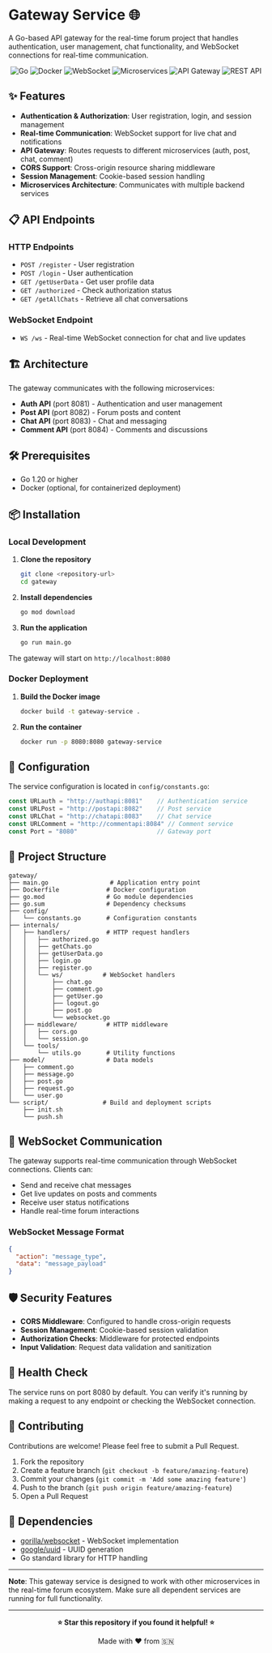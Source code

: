 # Gateway Service 🌐

A Go-based API gateway for the real-time forum project that handles authentication, user management, chat functionality, and WebSocket connections for real-time communication.

<div align="center">

![Go](https://img.shields.io/badge/Go-00ADD8?style=for-the-badge&logo=go&logoColor=white)
![Docker](https://img.shields.io/badge/Docker-2496ED?style=for-the-badge&logo=docker&logoColor=white)
![WebSocket](https://img.shields.io/badge/WebSocket-Real--time-4A90E2?style=for-the-badge&logo=websocket&logoColor=white)
![Microservices](https://img.shields.io/badge/Architecture-Microservices-FF6B6B?style=for-the-badge&logo=microgenetics&logoColor=white)
![API Gateway](https://img.shields.io/badge/API-Gateway-FFA500?style=for-the-badge&logo=amazonapigateway&logoColor=white)
![REST API](https://img.shields.io/badge/REST-API-25D366?style=for-the-badge&logo=rest&logoColor=white)

</div>

## ✨ Features

- **Authentication & Authorization**: User registration, login, and session management
- **Real-time Communication**: WebSocket support for live chat and notifications
- **API Gateway**: Routes requests to different microservices (auth, post, chat, comment)
- **CORS Support**: Cross-origin resource sharing middleware
- **Session Management**: Cookie-based session handling
- **Microservices Architecture**: Communicates with multiple backend services

## 📋 API Endpoints

### HTTP Endpoints
- `POST /register` - User registration
- `POST /login` - User authentication
- `GET /getUserData` - Get user profile data
- `GET /authorized` - Check authorization status
- `GET /getAllChats` - Retrieve all chat conversations

### WebSocket Endpoint
- `WS /ws` - Real-time WebSocket connection for chat and live updates

## 🏗️ Architecture

The gateway communicates with the following microservices:
- **Auth API** (port 8081) - Authentication and user management
- **Post API** (port 8082) - Forum posts and content
- **Chat API** (port 8083) - Chat and messaging
- **Comment API** (port 8084) - Comments and discussions

## 🛠️ Prerequisites

- Go 1.20 or higher
- Docker (optional, for containerized deployment)

## 📦 Installation

### Local Development

1. **Clone the repository**
   ```bash
   git clone <repository-url>
   cd gateway
   ```

2. **Install dependencies**
   ```bash
   go mod download
   ```

3. **Run the application**
   ```bash
   go run main.go
   ```

The gateway will start on `http://localhost:8080`

### Docker Deployment

1. **Build the Docker image**
   ```bash
   docker build -t gateway-service .
   ```

2. **Run the container**
   ```bash
   docker run -p 8080:8080 gateway-service
   ```

## 🔧 Configuration

The service configuration is located in `config/constants.go`:

```go
const URLauth = "http://authapi:8081"    // Authentication service
const URLPost = "http://postapi:8082"    // Post service
const URLChat = "http://chatapi:8083"    // Chat service
const URLComment = "http://commentapi:8084" // Comment service
const Port = "8080"                      // Gateway port
```

## 📁 Project Structure

```
gateway/
├── main.go                 # Application entry point
├── Dockerfile             # Docker configuration
├── go.mod                 # Go module dependencies
├── go.sum                 # Dependency checksums
├── config/
│   └── constants.go       # Configuration constants
├── internals/
│   ├── handlers/          # HTTP request handlers
│   │   ├── authorized.go
│   │   ├── getChats.go
│   │   ├── getUserData.go
│   │   ├── login.go
│   │   ├── register.go
│   │   └── ws/           # WebSocket handlers
│   │       ├── chat.go
│   │       ├── comment.go
│   │       ├── getUser.go
│   │       ├── logout.go
│   │       ├── post.go
│   │       └── websocket.go
│   ├── middleware/        # HTTP middleware
│   │   ├── cors.go
│   │   └── session.go
│   └── tools/
│       └── utils.go       # Utility functions
├── model/                 # Data models
│   ├── comment.go
│   ├── message.go
│   ├── post.go
│   ├── request.go
│   └── user.go
└── script/               # Build and deployment scripts
    ├── init.sh
    └── push.sh
```

## 🔌 WebSocket Communication

The gateway supports real-time communication through WebSocket connections. Clients can:
- Send and receive chat messages
- Get live updates on posts and comments
- Receive user status notifications
- Handle real-time forum interactions

### WebSocket Message Format
```json
{
  "action": "message_type",
  "data": "message_payload"
}
```

## 🛡️ Security Features

- **CORS Middleware**: Configured to handle cross-origin requests
- **Session Management**: Cookie-based session validation
- **Authorization Checks**: Middleware for protected endpoints
- **Input Validation**: Request data validation and sanitization

## 🚦 Health Check

The service runs on port 8080 by default. You can verify it's running by making a request to any endpoint or checking the WebSocket connection.

## 🤝 Contributing

Contributions are welcome! Please feel free to submit a Pull Request.

1. Fork the repository
2. Create a feature branch (`git checkout -b feature/amazing-feature`)
3. Commit your changes (`git commit -m 'Add some amazing feature'`)
4. Push to the branch (`git push origin feature/amazing-feature`)
5. Open a Pull Request

## 📝 Dependencies

- [gorilla/websocket](https://pkg.go.dev/github.com/gorilla/websocket) - WebSocket implementation
- [google/uuid](https://pkg.go.dev/github.com/google/uuid) - UUID generation
- Go standard library for HTTP handling

---

**Note**: This gateway service is designed to work with other microservices in the real-time forum ecosystem. Make sure all dependent services are running for full functionality.

---

<div align="center">

**⭐ Star this repository if you found it helpful! ⭐**

Made with ❤️ from 🇸🇳

</div>